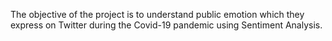 The objective of the project is to understand public emotion which they express on Twitter during the Covid-19 pandemic using Sentiment Analysis.
